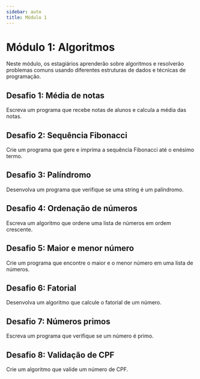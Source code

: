 ```yaml
---
sidebar: auto
title: Módulo 1
---
```


# Módulo 1: Algoritmos

Neste módulo, os estagiários aprenderão sobre algoritmos e resolverão problemas comuns usando diferentes estruturas de dados e técnicas de programação.

## Desafio 1: Média de notas

Escreva um programa que recebe notas de alunos e calcula a média das notas.

## Desafio 2: Sequência Fibonacci

Crie um programa que gere e imprima a sequência Fibonacci até o enésimo termo.

## Desafio 3: Palíndromo

Desenvolva um programa que verifique se uma string é um palíndromo.

## Desafio 4: Ordenação de números

Escreva um algoritmo que ordene uma lista de números em ordem crescente.

## Desafio 5: Maior e menor número

Crie um programa que encontre o maior e o menor número em uma lista de números.

## Desafio 6: Fatorial

Desenvolva um algoritmo que calcule o fatorial de um número.

## Desafio 7: Números primos

Escreva um programa que verifique se um número é primo.

## Desafio 8: Validação de CPF

Crie um algoritmo que valide um número de CPF.

